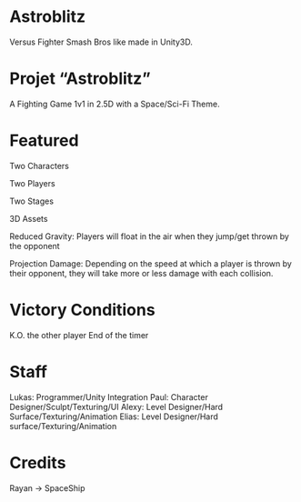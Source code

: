 # Astroblitz

Versus Fighter Smash Bros like made in Unity3D.

# Projet “Astroblitz”

A Fighting Game 1v1 in 2.5D with a Space/Sci-Fi Theme.

# Featured

Two Characters

Two Players

Two Stages

3D Assets

Reduced Gravity: Players will float in the air when they jump/get thrown by the opponent

Projection Damage: Depending on the speed at which a player is thrown by their opponent, they will take more or less damage with each collision.

# Victory Conditions
K.O. the other player
End of the timer

# Staff
Lukas: Programmer/Unity Integration
Paul: Character Designer/Sculpt/Texturing/UI
Alexy: Level Designer/Hard Surface/Texturing/Animation
Elias: Level Designer/Hard surface/Texturing/Animation

# Credits
Rayan →  SpaceShip
